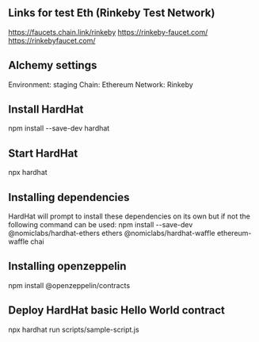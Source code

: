 ## Links for test Eth (Rinkeby Test Network)
https://faucets.chain.link/rinkeby
https://rinkeby-faucet.com/
https://rinkebyfaucet.com/

## Alchemy settings
Environment: staging
Chain: Ethereum
Network: Rinkeby

## Install HardHat
npm install --save-dev hardhat

## Start HardHat
npx hardhat

## Installing dependencies
HardHat will prompt to install these dependencies on its own but if not the following command can be used:
npm install --save-dev @nomiclabs/hardhat-ethers ethers @nomiclabs/hardhat-waffle ethereum-waffle chai

## Installing openzeppelin
npm install @openzeppelin/contracts

## Deploy HardHat basic Hello World contract
npx hardhat run scripts/sample-script.js

